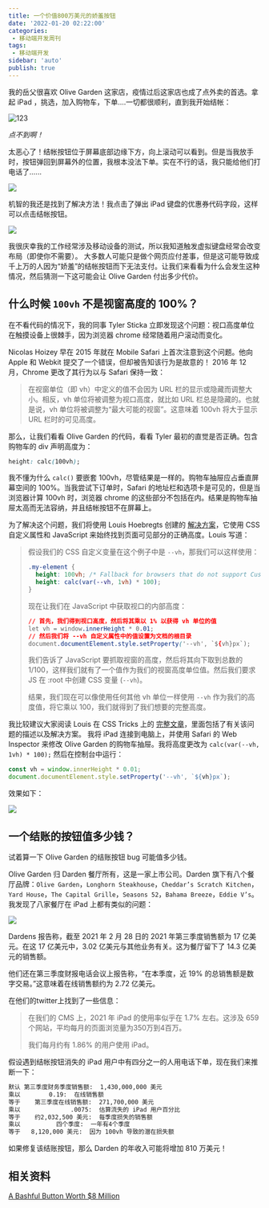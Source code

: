 ```yaml
---
title: 一个价值800万美元的娇羞按钮
date: '2022-01-20 02:22:00'
categories:
 - 移动端开发周刊
tags:
 - 移动端开发
sidebar: 'auto'
publish: true
---
```


我的岳父很喜欢 Olive Garden 这家店，疫情过后这家店也成了点外卖的首选。拿起 iPad ，挑选，加入购物车，下单....一切都很顺利，直到我开始结帐：

![123](https://cdn.jsdelivr.net/gh/daodaolee/photobed@main/img/20220110160813.gif)

*点不到啊！*

太恶心了！结帐按钮位于屏幕底部边缘下方，向上滚动可以看到。但是当我放手时，按钮弹回到屏幕外的位置，我根本没法下单。实在不行的话，我只能给他们打电话了......

![](https://cdn.jsdelivr.net/gh/daodaolee/photobed@main/img/20220110161314.gif)

机智的我还是找到了解决方法！我点击了弹出 iPad 键盘的优惠券代码字段，这样可以点击结帐按钮。

![](https://cdn.jsdelivr.net/gh/daodaolee/photobed@main/img/20220110161514.gif)

我很庆幸我的工作经常涉及移动设备的测试，所以我知道触发虚拟键盘经常会改变布局（即使你不需要）。
大多数人可能只是做个网页应付差事，但是这可能导致成千上万的人因为“娇羞”的结帐按钮而下无法支付。让我们来看看为什么会发生这种情况，然后猜测一下这可能会让 Olive Garden 付出多少代价。

## 什么时候 `100vh` 不是视窗高度的 100%？

在不看代码的情况下，我的同事 Tyler Sticka 立即发现这个问题：视口高度单位在触摸设备上很棘手，因为浏览器 chrome 经常随着用户滚动而变化。

Nicolas Hoizey 早在 2015 年就在 Mobile Safari 上首次注意到这个问题。他向 Apple 和 Webkit 提交了一个错误，但却被告知该行为是故意的！ 2016 年 12 月，Chrome 更改了其行为以与 Safari 保持一致：

> 在视窗单位（即 vh）中定义的值不会因为 URL 栏的显示或隐藏而调整大小。相反，vh 单位将被调整为视口高度，就比如 URL 栏总是隐藏的。也就是说，vh 单位将被调整为“最大可能的视窗”。这意味着 100vh 将大于显示 URL 栏时的可见高度。

那么，让我们看看 Olive Garden 的代码，看看 Tyler 最初的直觉是否正确。包含购物车的 div 声明高度为：

```css
height: calc(100vh);
```

我不懂为什么 `calc()` 要嵌套 100vh，尽管结果是一样的。购物车抽屉应占垂直屏幕空间的 100%。当我尝试下订单时，Safari 的地址栏和选项卡是可见的，但是当浏览器计算 100vh 时，浏览器 chrome 的这些部分不包括在内。结果是购物车抽屉太高而无法容纳，并且结帐按钮不在屏幕上。

为了解决这个问题，我们将使用 Louis Hoebregts 创建的 [解决方案](https://css-tricks.com/the-trick-to-viewport-units-on-mobile/)，它使用 CSS 自定义属性和 JavaScript 来始终找到页面可见部分的正确高度。Louis 写道：
> 假设我们的 CSS 自定义变量在这个例子中是 `--vh`，那我们可以这样使用：
>
> ```css
> .my-element {
>  	height: 100vh; /* Fallback for browsers that do not support Custom Properties */
>  	height: calc(var(--vh, 1vh) * 100);
> }
>```
>
> 现在让我们在 JavaScript 中获取视口的内部高度：
>
> ```css
> // 首先，我们得到视口高度，然后将其乘以 1% 以获得 vh 单位的值
> let vh = window.innerHeight * 0.01;
> // 然后我们将 --vh 自定义属性中的值设置为文档的根目录
> document.documentElement.style.setProperty('--vh', `${vh}px`);
> ```
> 我们告诉了 JavaScript 要抓取视窗的高度，然后将其向下取到总数的 1/100，这样我们就有了一个值作为我们的视窗高度单位值。然后我们要求 JS 在 :root 中创建 CSS 变量 (`--vh`)。
> 
> 结果，我们现在可以像使用任何其他 vh 单位一样使用 `--vh` 作为我们的高度值，将它乘以 100，我们就得到了我们想要的完整高度。

我比较建议大家阅读 Louis 在 CSS Tricks 上的 [完整文章](https://css-tricks.com/the-trick-to-viewport-units-on-mobile/)，里面包括了有关该问题的描述以及解决方案。
我将 iPad 连接到电脑上，并使用 Safari 的 Web Inspector 来修改 Olive Garden 的购物车抽屉。我将高度更改为 `calc(var(--vh, 1vh) * 100);` 然后在控制台中运行：

```js
const vh = window.innerHeight * 0.01;
document.documentElement.style.setProperty('--vh', `${vh}px`);
```

效果如下：

![](https://cdn.jsdelivr.net/gh/daodaolee/photobed@main/img/20220110163514.gif)

## 一个结账的按钮值多少钱？

试着算一下 Olive Garden 的结账按钮 bug 可能值多少钱。

Olive Garden 归 Darden 餐厅所有，这是一家上市公司。Darden 旗下有八个餐厅品牌：`Olive Garden`，`Longhorn Steakhouse`，`Cheddar’s Scratch Kitchen`，`Yard House`，`The Capital Grille`，`Seasons 52`，`Bahama Breeze`，`Eddie V’s`。我发现了八家餐厅在 iPad 上都有类似的问题：

![](https://cdn.jsdelivr.net/gh/daodaolee/photobed@main/img/20220110163929.gif)

 Dardens 报告称，截至 2021 年 2 月 28 日的 2021 年第三季度销售额为 17 亿美元。在这 17 亿美元中，3.02 亿美元与其他业务有关。这为餐厅留下了 14.3 亿美元的销售额。

他们还在第三季度财报电话会议上报告称，“在本季度，近 19% 的总销售额是数字交易。”这意味着在线销售额约为 2.72 亿美元。 

在他们的twitter上找到了一些信息：

> 在我们的 CMS 上，2021 年 iPad 的使用率似乎在 1.7% 左右。这涉及 659 个网站，平均每月的页面浏览量为350万到4百万。
>
> 我们每月约有 1.86% 的用户使用 iPad。

假设遇到结帐按钮消失的 iPad 用户中有四分之一的人用电话下单，现在我们来推断一下：

```bash
默认 第三季度财务季度销售额:  1,430,000,000 美元
乘以 		  0.19:  在线销售额
等于    第三季度在线销售额:  271,700,000 美元
乘以              .0075:  估算流失的 iPad 用户百分比
等于    约2,032,500 美元:  每季度损失的销售额
乘以	        四个季度:  一年有4个季度
等于 	 8,120,000 美元:  因为 100vh 导致的潜在损失额
```

如果修复该结账按钮，那么 Darden 的年收入可能将增加 810 万美元！

## 相关资料

[A Bashful Button Worth $8 Million](https://cloudfour.com/thinks/a-bashful-button-worth-8-million/)